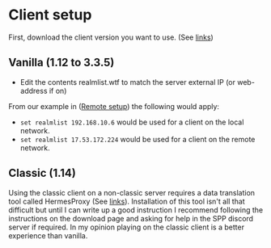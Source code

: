 # Client setup
First, download the client version you want to use. (See [links](_pages/Links))

## Vanilla (1.12 to 3.3.5)

- Edit the contents realmlist.wtf to match the server external IP (or web-address if on)

From our example in ([Remote setup](_pages/Setup3)) the following would apply:

- `set realmlist 192.168.10.6` would be used for a client on the local network.
- `set realmlist 17.53.172.224` would be used for a client on the remote network.

## Classic (1.14)

Using the classic client on a non-classic server requires a data translation tool called HermesProxy (See [links](_pages/Links)).
Installation of this tool isn't all that difficult but until I can write up a good instruction I recommend following the instructions on the download page and asking for help in the SPP discord server if required. In my opinion playing on the classic client is a better experience than vanilla.
